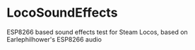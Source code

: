 # LocoSoundEffects
ESP8266 based sound effects test for Steam Locos, based on Earlephilhower's ESP8266 audio 
